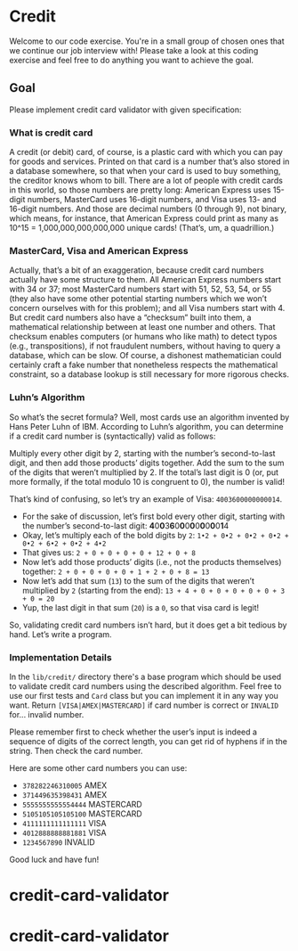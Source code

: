 # Credit

Welcome to our code exercise. You're in a small group of chosen ones that we continue our job interview with! Please take a look at this coding exercise and feel free to do anything you want to achieve the goal.

## Goal

Please implement credit card validator with given specification:

### What is credit card

A credit (or debit) card, of course, is a plastic card with which you can pay for goods and services. Printed on that card is a number that’s also stored in a database somewhere, so that when your card is used to buy something, the creditor knows whom to bill. There are a lot of people with credit cards in this world, so those numbers are pretty long: American Express uses 15-digit numbers, MasterCard uses 16-digit numbers, and Visa uses 13- and 16-digit numbers. And those are decimal numbers (0 through 9), not binary, which means, for instance, that American Express could print as many as 10^15 = 1,000,000,000,000,000 unique cards! (That’s, um, a quadrillion.)

### MasterCard, Visa and American Express

Actually, that’s a bit of an exaggeration, because credit card numbers actually have some structure to them. All American Express numbers start with 34 or 37; most MasterCard numbers start with 51, 52, 53, 54, or 55 (they also have some other potential starting numbers which we won’t concern ourselves with for this problem); and all Visa numbers start with 4. But credit card numbers also have a “checksum” built into them, a mathematical relationship between at least one number and others. That checksum enables computers (or humans who like math) to detect typos (e.g., transpositions), if not fraudulent numbers, without having to query a database, which can be slow. Of course, a dishonest mathematician could certainly craft a fake number that nonetheless respects the mathematical constraint, so a database lookup is still necessary for more rigorous checks.

### Luhn’s Algorithm

So what’s the secret formula? Well, most cards use an algorithm invented by Hans Peter Luhn of IBM. According to Luhn’s algorithm, you can determine if a credit card number is (syntactically) valid as follows:

Multiply every other digit by 2, starting with the number’s second-to-last digit, and then add those products’ digits together.
Add the sum to the sum of the digits that weren’t multiplied by 2.
If the total’s last digit is 0 (or, put more formally, if the total modulo 10 is congruent to 0), the number is valid!

That’s kind of confusing, so let’s try an example of Visa: `4003600000000014`.
- For the sake of discussion, let’s first bold every other digit, starting with the number’s second-to-last digit:
**4**0**0**3**6**0**0**0**0**0**0**0**0**0**1**4
- Okay, let’s multiply each of the bold digits by `2`:
`1•2 + 0•2 + 0•2 + 0•2 + 0•2 + 6•2 + 0•2 + 4•2`
- That gives us:
`2 + 0 + 0 + 0 + 0 + 12 + 0 + 8`
- Now let’s add those products’ digits (i.e., not the products themselves) together:
`2 + 0 + 0 + 0 + 0 + 1 + 2 + 0 + 8 = 13`
- Now let’s add that sum (`13`) to the sum of the digits that weren’t multiplied by `2` (starting from the end):
`13 + 4 + 0 + 0 + 0 + 0 + 0 + 3 + 0 = 20`
- Yup, the last digit in that sum (`20`) is a `0`, so that visa card is legit!

So, validating credit card numbers isn’t hard, but it does get a bit tedious by hand. Let’s write a program.

### Implementation Details

In the `lib/credit/` directory there's a base program which should be used to validate credit card numbers using the described algorithm.
Feel free to use our first tests and `Card` class but you can implement it in any way you want.
Return `[VISA|AMEX|MASTERCARD]` if card number is correct or `INVALID` for... invalid number.

Please remember first to check whether the user’s input is indeed a sequence of digits of the correct length, you can get rid of hyphens if in the string.
Then check the card number.

Here are some other card numbers you can use:

- `378282246310005` AMEX
- `371449635398431` AMEX
- `5555555555554444` MASTERCARD
- `5105105105105100` MASTERCARD
- `4111111111111111` VISA
- `4012888888881881` VISA
- `1234567890` INVALID

Good luck and have fun!
# credit-card-validator
# credit-card-validator
